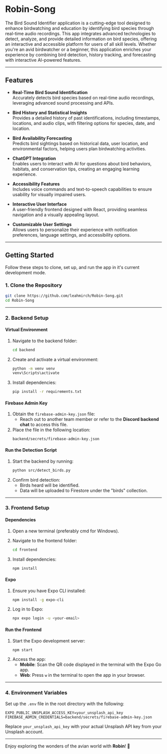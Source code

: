 # Robin-Song

The Bird Sound Identifier application is a cutting-edge tool designed to enhance birdwatching and education by identifying bird species through real-time audio recordings. This app integrates advanced technologies to detect, analyze, and provide detailed information on bird species, offering an interactive and accessible platform for users of all skill levels. Whether you're an avid birdwatcher or a beginner, this application enriches your experience by combining bird detection, history tracking, and forecasting with interactive AI-powered features.

---

## **Features**

- **Real-Time Bird Sound Identification**  
  Accurately detects bird species based on real-time audio recordings, leveraging advanced sound processing and APIs.

- **Bird History and Statistical Insights**  
  Provides a detailed history of past identifications, including timestamps, locations, and audio clips, with filtering options for species, date, and location.

- **Bird Availability Forecasting**  
  Predicts bird sightings based on historical data, user location, and environmental factors, helping users plan birdwatching activities.

- **ChatGPT Integration**  
  Enables users to interact with AI for questions about bird behaviors, habitats, and conservation tips, creating an engaging learning experience.

- **Accessibility Features**  
  Includes voice commands and text-to-speech capabilities to ensure usability for visually impaired users.

- **Interactive User Interface**  
  A user-friendly frontend designed with React, providing seamless navigation and a visually appealing layout.

- **Customizable User Settings**  
  Allows users to personalize their experience with notification preferences, language settings, and accessibility options.

---

## **Getting Started**

Follow these steps to clone, set up, and run the app in it's current development mode.



### 1. **Clone the Repository**
```bash
git clone https://github.com/leahmirch/Robin-Song.git
cd Robin-Song
```

---

### 2. **Backend Setup**
#### **Virtual Environment**
1. Navigate to the backend folder:
   ```bash
   cd backend
   ```
2. Create and activate a virtual environment:
     ```bash
     python -m venv venv
     venv\Scripts\activate
     ```

3. Install dependencies:
   ```bash
   pip install -r requirements.txt
   ```

#### **Firebase Admin Key**
1. Obtain the `firebase-admin-key.json` file:
   - Reach out to another team member or refer to the **Discord backend chat** to access this file.
2. Place the file in the following location:
   ```
   backend/secrets/firebase-admin-key.json
   ```

#### **Run the Detection Script**
1. Start the backend by running:
   ```bash
   python src/detect_birds.py
   ```
2. Confirm bird detection:
   - Birds heard will be identified.
   - Data will be uploaded to Firestore under the "birds" collection.

---

### 3. **Frontend Setup**
#### **Dependencies**
1. Open a new terminal (preferably cmd for Windows).

2. Navigate to the frontend folder:
   ```bash
   cd frontend
   ```
3. Install dependencies:
   ```bash
   npm install
   ```

#### **Expo**
1. Ensure you have Expo CLI installed:
   ```bash
   npm install -g expo-cli
   ```
2. Log in to Expo:
   ```bash
   npx expo login -u <your-email>
   ```

#### **Run the Frontend**
1. Start the Expo development server:
   ```bash
   npm start
   ```
2. Access the app:
   - **Mobile**: Scan the QR code displayed in the terminal with the Expo Go app.
   - **Web**: Press `w` in the terminal to open the app in your browser.

---

### 4. **Environment Variables**

Set up the `.env` file in the root directory with the following:
```
EXPO_PUBLIC_UNSPLASH_ACCESS_KEY=your_unsplash_api_key
FIREBASE_ADMIN_CREDENTIALS=backend/secrets/firebase-admin-key.json
```

Replace `your_unsplash_api_key` with your actual Unsplash API key from your Unsplash account.

---

Enjoy exploring the wonders of the avian world with **Robin**! 🌟